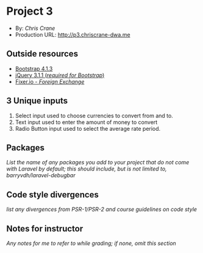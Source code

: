 # Project 3
+ By: *Chris Crane*
+ Production URL: <http://p3.chriscrane-dwa.me>

## Outside resources
+ [Bootstrap 4.1.3](https://getbootstrap.com/docs/4.1/getting-started/introduction/)
+ [jQuery 3.1.1 (*required for Bootstrap*)](https://jquery.com/download/)
+ [Fixer.io - *Foreign Exchange*](https://fixer.io)

## 3 Unique inputs
1. Select input used to choose currencies to convert from and to.
2. Text input used to enter the amount of money to convert
3. Radio Button input used to select the average rate period.


## Packages
*List the name of any packages you add to your project that do not come with Laravel by default; this should include, but is not limited to, barryvdh/laravel-debugbar*

## Code style divergences
*list any divergences from PSR-1/PSR-2 and course guidelines on code style*

## Notes for instructor
*Any notes for me to refer to while grading; if none, omit this section*
